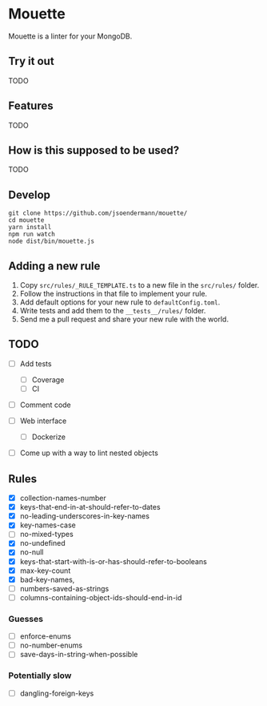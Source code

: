 # Mouette

Mouette is a linter for your MongoDB.

## Try it out

TODO

## Features

TODO

## How is this supposed to be used?

TODO

## Develop

```shell
git clone https://github.com/jsoendermann/mouette/
cd mouette
yarn install
npm run watch
node dist/bin/mouette.js
```

## Adding a new rule

1. Copy `src/rules/_RULE_TEMPLATE.ts` to a new file in the `src/rules/` folder.
2. Follow the instructions in that file to implement your rule.
3. Add default options for your new rule to `defaultConfig.toml`.
4. Write tests and add them to the `__tests__/rules/` folder.
5. Send me a pull request and share your new rule with the world.

## TODO

- [ ] Add tests
  - [ ] Coverage
  - [ ] CI
- [ ] Comment code
- [ ] Web interface
  - [ ] Dockerize
- [ ] Come up with a way to lint nested objects


## Rules

- [X] collection-names-number
- [X] keys-that-end-in-at-should-refer-to-dates
- [X] no-leading-underscores-in-key-names
- [X] key-names-case
- [ ] no-mixed-types
- [X] no-undefined
- [X] no-null
- [X] keys-that-start-with-is-or-has-should-refer-to-booleans
- [X] max-key-count
- [X] bad-key-names,
- [ ] numbers-saved-as-strings
- [ ] columns-containing-object-ids-should-end-in-id

### Guesses

- [ ] enforce-enums
- [ ] no-number-enums
- [ ] save-days-in-string-when-possible

### Potentially slow

- [ ] dangling-foreign-keys